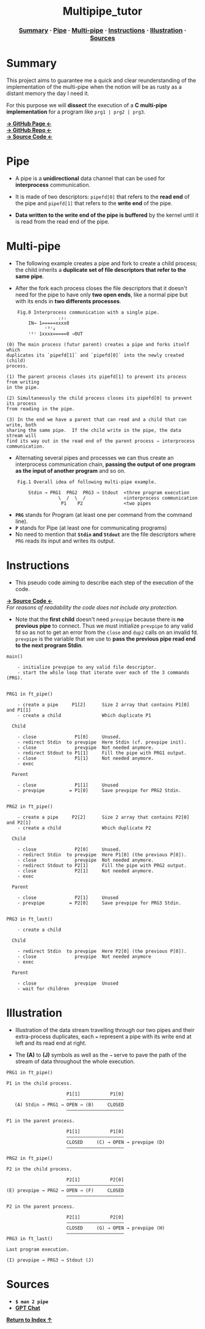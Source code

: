 <h1 align="center">
    Multipipe_tutor
</h1>

<h3 align="center">
    <a href="#summary">Summary</a>
    <span> · </span>
    <a href="#pipe">Pipe</a>
    <span> · </span>
    <a href="#multi-pipe">Multi-pipe</a>
    <span> · </span>
    <a href="#instructions">Instructions</a>
    <span> · </span>
    <a href="#illustration">Illustration</a>
    <span> · </span>
    <a href="#sources">Sources</a>
</h3>

# Summary

This project aims to guarantee me a quick and clear reunderstanding of the
implementation of the multi-pipe when the notion will be as rusty as a
distant memory the day I need it.

For this purpose we will **dissect** the execution of a **C multi-pipe
implementation** for a program like `prg1 | prg2 | prg3`.

[**→ GitHub Page ←**](https://clemedon.github.io/Multipipe_tutor/)<br>
[**→ GitHub Repo ←**](https://github.com/clemedon/Multipipe_tutor/)<br>
[**→ Source Code ←**](https://github.com/clemedon/Multipipe_tutor/tree/main/src)

# Pipe

- A pipe is a **unidirectional** data channel that can be used for **interprocess**
  communication.

- It is made of two descriptors: `pipefd[0]` that refers to the **read end** of
  the pipe and `pipefd[1]` that refers to the **write end** of the pipe.

- **Data written to the write end of the pipe is buffered** by the kernel until it
  is read from the read end of the pipe.

# Multi-pipe

- The following example creates a pipe and fork to create a child process; the
  child inherits a **duplicate set of file descriptors that refer to the same
  pipe**.

- After the fork each process closes the file descriptors that it doesn't need
  for the pipe to have only **two open ends**, like a normal pipe but with its
  ends in **two differents processes**.

```
    Fig.0 Interprocess communication with a single pipe.
                   ₍₂₎
        IN→ 1=====xxxx0
              ⁽³⁾↓
        ⁽¹⁾ 1xxxx=====0 →OUT

(0) The main process (futur parent) creates a pipe and forks itself which
duplicates its `pipefd[1]` and `pipefd[0]` into the newly created (child)
process.

(1) The parent process closes its pipefd[1] to prevent its process from writing
in the pipe.

(2) Simultaneously the child process closes its pipefd[0] to prevent its process
from reading in the pipe.

(3) In the end we have a parent that can read and a child that can write, both
sharing the same pipe.  If the child write in the pipe, the data stream will
find its way out in the read end of the parent process ⇒ interprocess
communication.

```

- Alternating several pipes and processes we can thus create an interprocess
  communication chain, **passing the output of one program as the input of
  another program** and so on.

```
    Fig.1 Overall idea of following multi-pipe example.

        Stdin → PRG1  PRG2  PRG3 → Stdout  <three program execution
                   \  /  \  /              <interprocess communication
                    P1    P2               <two pipes
```

- **`PRG`** stands for Program (at least one per command from the command line).
- **`P`** stands for Pipe (at least one for  communicating programs)
- No need to mention that **`Stdin` and `Stdout`** are the file descriptors
  where `PRG` reads its input and writes its output.

# Instructions

- This pseudo code aiming to describe each step of the execution of the code.

[**→ Source Code ←**](https://github.com/clemedon/Multipipe_tutor/tree/main/src)<br>
*For reasons of readability the code does not include any protection.*

- Note that the **first child** doesn't need `prevpipe` because there is **no
  previous pipe** to connect. Thus we must initialize `prevpipe` to any valid fd
  so as not to get an error from the `close` and `dup2` calls on an invalid fd.
  `prevpipe` is the variable that we use to **pass the previous pipe read end to
  the next program Stdin**.


```
main()

    - initialize prevpipe to any valid file descriptor.
    - start the while loop that iterate over each of the 3 commands (PRG).


PRG1 in ft_pipe()

    - create a pipe     P1[2]      Size 2 array that contains P1[0] and P1[1]
    - create a child               Which duplicate P1

  Child

    - close              P1[0]     Unused.
    - redirect Stdin  to prevpipe  Here Stdin (cf. prevpipe init).
    - close              prevpipe  Not needed anymore.
    - redirect Stdout to P1[1]     Fill the pipe with PRG1 output.
    - close              P1[1]     Not needed anymore.
    - exec

  Parent

    - close              P1[1]     Unused
    - prevpipe         = P1[0]     Save prevpipe for PRG2 Stdin.


PRG2 in ft_pipe()

    - create a pipe     P2[2]      Size 2 array that contains P2[0] and P2[1]
    - create a child               Which duplicate P2

  Child

    - close              P2[0]     Unused.
    - redirect Stdin  to prevpipe  Here P1[0] (the previous P[0]).
    - close              prevpipe  Not needed anymore.
    - redirect Stdout to P2[1]     Fill the pipe with PRG2 output.
    - close              P2[1]     Not needed anymore.
    - exec

  Parent

    - close              P2[1]     Unused
    - prevpipe         = P2[0]     Save prevpipe for PRG3 Stdin.


PRG3 in ft_last()

    - create a child

  Child

    - redirect Stdin  to prevpipe  Here P2[0] (the previous P[0]).
    - close              prevpipe  Not needed anymore
    - exec

  Parent

    - close              prevpipe  Unused
    - wait for children
```

# Illustration

- Illustration of the data stream travelling through our two pipes and their
  extra-process duplicates, each `=` represent a pipe with its write end at left
  and its read end at right.

- The **(A)** to **(J)** symbols as well as the `→` serve to pave the path of
  the stream of data throughout the whole execution.

```
PRG1 in ft_pipe()

P1 in the child process.

                      P1[1]           P1[0]
                      ―――――――――――――――――――――
   (A) Stdin → PRG1 → OPEN → (B)     CLOSED
                      ―――――――――――――――――――――

P1 in the parent process.

                      P1[1]           P1[0]
                      ―――――――――――――――――――――
                      CLOSED     (C) → OPEN → prevpipe (D)
                      ―――――――――――――――――――――

PRG2 in ft_pipe()

P2 in the child process.

                      P2[1]           P2[0]
                      ―――――――――――――――――――――
(E) prevpipe → PRG2 → OPEN → (F)     CLOSED
                      ―――――――――――――――――――――

P2 in the parent process.

                      P2[1]           P2[0]
                      ―――――――――――――――――――――
                      CLOSED     (G) → OPEN → prevpipe (H)
                      ―――――――――――――――――――――
PRG3 in ft_last()

Last program execution.

(I) prevpipe → PRG3 → Stdout (J)
```

# Sources

- **`$ man 2 pipe`**
- [**GPT Chat**](https://chat.openai.com/chat)

[**Return to Index ↑**](#index)
